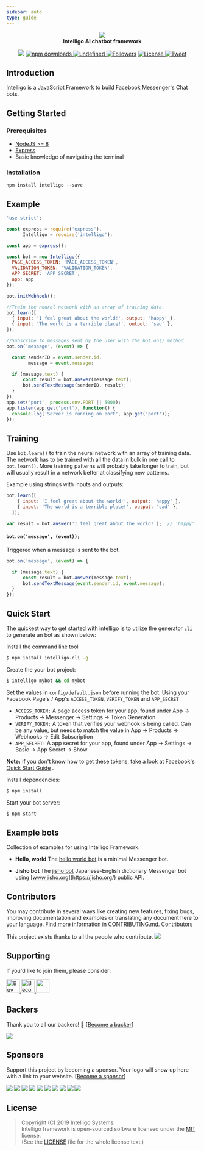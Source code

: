 ```yaml
---
sidebar: auto
type: guide
---
```


<p align="center">
	<img src="https://raw.githubusercontent.com/intelligo-systems/intelligo/master/.github/intelligo-logo.png"/>
<br>
	<b>Intelligo AI chatbot framework</b>
</p>
<p align="center">
    <a class="badge-align" href="https://www.codacy.com/app/tortuvshin/intelligo?utm_source=github.com&amp;utm_medium=referral&amp;utm_content=techstar-inc/intelligo&amp;utm_campaign=Badge_Grade"><img src="https://api.codacy.com/project/badge/Grade/c7f41b9927fe4d2a9b18e564e23294cc"/></a>
   <a href="https://www.npmjs.com/package/intelligo">
      <img alt="npm downloads" src="https://img.shields.io/npm/dt/intelligo.svg?style=flat-square">
    </a>
     <a href="https://www.npmjs.com/package/intelligo">
        <img alt="undefined" src="https://img.shields.io/npm/v/intelligo.svg?style=flat-square">
        </a>
    <a href="https://github.com/tortuvshin/">
        <img src="https://img.shields.io/github/followers/tortuvshin.svg?style=social&label=Follow"
            alt="Followers"></a>
    <a href="https://github.com/intelligo-systems/intelligo/blob/master/LICENSE">
            <img alt="License" src="https://img.shields.io/github/license/intelligo-systems/intelligo.svg?colorB=blue&style=flat-square">
           </a>
      <a href="https://twitter.com/intent/tweet?text=Wow:&url=https://github.com/intelligo-systems/intelligo">
     <img alt="Tweet" src="https://img.shields.io/twitter/url/http/shields.io.svg?style=social">
     </a>
</p>

## Introduction

Intelligo is a JavaScript Framework to build Facebook Messenger's Chat bots. 

## Getting Started

### Prerequisites

- [NodeJS >= 8](https://nodejs.org/)
- [Express](https://expressjs.com/)
- Basic knowledge of navigating the terminal

### Installation

```
npm install intelligo --save
```

## Example

```js
'use strict';

const express = require('express'),
      Intelligo = require('intelligo');

const app = express();

const bot = new Intelligo({
  PAGE_ACCESS_TOKEN: 'PAGE_ACCESS_TOKEN',
  VALIDATION_TOKEN: 'VALIDATION_TOKEN',
  APP_SECRET: 'APP_SECRET',
  app: app
});

bot.initWebhook();

//Train the neural network with an array of training data.
bot.learn([
  { input: 'I feel great about the world!', output: 'happy' },
  { input: 'The world is a terrible place!', output: 'sad' },
]);

//Subscribe to messages sent by the user with the bot.on() method.
bot.on('message', (event) => {

  const senderID = event.sender.id,
        message = event.message;

  if (message.text) {
      const result = bot.answer(message.text);
      bot.sendTextMessage(senderID, result);
  }
});
app.set('port', process.env.PORT || 5000);
app.listen(app.get('port'), function() {
  console.log('Server is running on port', app.get('port'));
});
```

## Training

Use `bot.learn()` to train the neural network with an array of training data. The network has to be trained with all the data in bulk in one call to `bot.learn()`. More training patterns will probably take longer to train, but will usually result in a network better at classifying new patterns.

Example using strings with inputs and outputs:

```js
bot.learn([
    { input: 'I feel great about the world!', output: 'happy' },
    { input: 'The world is a terrible place!', output: 'sad' },
  ]);

var result = bot.answer('I feel great about the world!');  // 'happy'
```

#### `bot.on('message', (event));`

Triggered when a message is sent to the bot.

```js
bot.on('message', (event) => {

  if (message.text) {
      const result = bot.answer(message.text);
      bot.sendTextMessage(event.sender.id, event.message);
  }
});
```

## Quick Start

The quickest way to get started with intelligo is to utilize the generator [`cli`](https://github.com/intelligo-systems/intelligo-cli) to generate an bot as shown below:

Install the command line tool

```bash
$ npm install intelligo-cli -g
```
Create the your bot project:

```bash
$ intelligo mybot && cd mybot
```

Set the values in `config/default.json` before running the bot. Using your Facebook Page's / App's `ACCESS_TOKEN`, `VERIFY_TOKEN` and `APP_SECRET`

- `ACCESS_TOKEN:` A page access token for your app, found under App -> Products -> Messenger -> Settings -> Token Generation
- `VERIFY_TOKEN:` A token that verifies your webhook is being called. Can be any value, but needs to match the value in App -> Products -> Webhooks -> Edit Subscription
- `APP_SECRET:` A app secret for your app, found under App -> Settings -> Basic -> App Secret -> Show

**Note:** If you don't know how to get these tokens, take a look at Facebook's [Quick Start Guide](https://developers.facebook.com/docs/messenger-platform/guides/quick-start) .

Install dependencies:

```bash
$ npm install
```

Start your bot server:

```bash
$ npm start
```
## Example bots

Collection of examples for using Intelligo Framework.

- **Hello, world** The [hello world bot](https://github.com/intelligo-systems/intelligo/blob/master/samples/hello-bot) is a minimal Messenger bot.

- **Jisho bot** The [jisho bot](https://github.com/intelligo-systems/intelligo/blob/master/samples/jisho-bot) Japanese-English dictionary Messenger bot using [www.jisho.org](https://jisho.org/) public API.


## Contributors

You may contribute in several ways like creating new features, fixing bugs, improving documentation and examples
or translating any document here to your language. [Find more information in CONTRIBUTING.md](CONTRIBUTING.md).
<a href="https://github.com/intelligo-systems/intelligo/graphs/contributors">Contributors</a>

This project exists thanks to all the people who contribute.
<a href="https://github.com/intelligo-systems/intelligo/contributors"><img src="https://opencollective.com/intelligo/contributors.svg?width=890&button=false" /></a>

## Supporting

If you'd like to join them, please consider:

 <a href='https://www.ko-fi.com/turtuvshin' target="_blank">
    <img src='https://az743702.vo.msecnd.net/cdn/kofi3.png?v=0' height='35' alt='Buy Me a Coffee at ko-fi.com' />
 </a> 
 <a href='https://www.patreon.com/turtuvshin' target="_blank">
    <img src='https://c5.patreon.com/external/logo/become_a_patron_button@2x.png' height='35' alt='Become a Patron!' />
  </a>
 <a href="https://opencollective.com/intelligo/donate" target="_blank">
  <img src="https://opencollective.com/intelligo/donate/button@2x.png?color=blue" height='35'/>
</a>

## Backers

Thank you to all our backers! 🙏 [[Become a backer](https://opencollective.com/intelligo#backer)]

<a href="https://opencollective.com/intelligo#backers" target="_blank"><img src="https://opencollective.com/intelligo/backers.svg?width=890"></a>


## Sponsors

Support this project by becoming a sponsor. Your logo will show up here with a link to your website. [[Become a sponsor](https://opencollective.com/intelligo#sponsor)]

<a href="https://opencollective.com/intelligo/sponsor/0/website" target="_blank"><img src="https://opencollective.com/intelligo/sponsor/0/avatar.svg"></a>
<a href="https://opencollective.com/intelligo/sponsor/1/website" target="_blank"><img src="https://opencollective.com/intelligo/sponsor/1/avatar.svg"></a>
<a href="https://opencollective.com/intelligo/sponsor/2/website" target="_blank"><img src="https://opencollective.com/intelligo/sponsor/2/avatar.svg"></a>
<a href="https://opencollective.com/intelligo/sponsor/3/website" target="_blank"><img src="https://opencollective.com/intelligo/sponsor/3/avatar.svg"></a>
<a href="https://opencollective.com/intelligo/sponsor/4/website" target="_blank"><img src="https://opencollective.com/intelligo/sponsor/4/avatar.svg"></a>
<a href="https://opencollective.com/intelligo/sponsor/5/website" target="_blank"><img src="https://opencollective.com/intelligo/sponsor/5/avatar.svg"></a>
<a href="https://opencollective.com/intelligo/sponsor/6/website" target="_blank"><img src="https://opencollective.com/intelligo/sponsor/6/avatar.svg"></a>
<a href="https://opencollective.com/intelligo/sponsor/7/website" target="_blank"><img src="https://opencollective.com/intelligo/sponsor/7/avatar.svg"></a>
<a href="https://opencollective.com/intelligo/sponsor/8/website" target="_blank"><img src="https://opencollective.com/intelligo/sponsor/8/avatar.svg"></a>
<a href="https://opencollective.com/intelligo/sponsor/9/website" target="_blank"><img src="https://opencollective.com/intelligo/sponsor/9/avatar.svg"></a>



## License

> Copyright (C) 2019 Intelligo Systems.  
> Intelligo framework is open-sourced software licensed under the [MIT](https://opensource.org/licenses/MIT) license.  
> (See the [LICENSE](https://github.com/intelligo-systems/intelligo/blob/master/LICENSE) file for the whole license text.)
